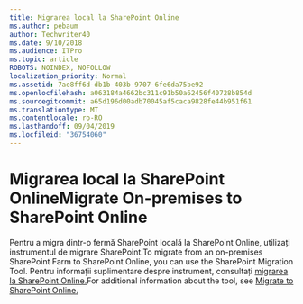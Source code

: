 ```yaml
---
title: Migrarea local la SharePoint Online
ms.author: pebaum
author: Techwriter40
ms.date: 9/10/2018
ms.audience: ITPro
ms.topic: article
ROBOTS: NOINDEX, NOFOLLOW
localization_priority: Normal
ms.assetid: 7ae8ff6d-db1b-403b-9707-6fe6da75be92
ms.openlocfilehash: a063184a4662bc311c91b50a62456f40728b854d
ms.sourcegitcommit: a65d196d00adb70045af5caca9828fe44b951f61
ms.translationtype: MT
ms.contentlocale: ro-RO
ms.lasthandoff: 09/04/2019
ms.locfileid: "36754060"
---
```

# <a name="migrate-on-premises-to-sharepoint-online"></a><span data-ttu-id="413b3-102">Migrarea local la SharePoint Online</span><span class="sxs-lookup"><span data-stu-id="413b3-102">Migrate On-premises to SharePoint Online</span></span>

<span data-ttu-id="413b3-103">Pentru a migra dintr-o fermă SharePoint locală la SharePoint Online, utilizați instrumentul de migrare SharePoint.</span><span class="sxs-lookup"><span data-stu-id="413b3-103">To migrate from an on-premises SharePoint Farm to SharePoint Online, you can use the SharePoint Migration Tool.</span></span> <span data-ttu-id="413b3-104">Pentru informații suplimentare despre instrument, consultați [migrarea la SharePoint Online.](https://go.microsoft.com/fwlink/?linkid=2019574)</span><span class="sxs-lookup"><span data-stu-id="413b3-104">For additional information about the tool, see [Migrate to SharePoint Online.](https://go.microsoft.com/fwlink/?linkid=2019574)</span></span>
  

